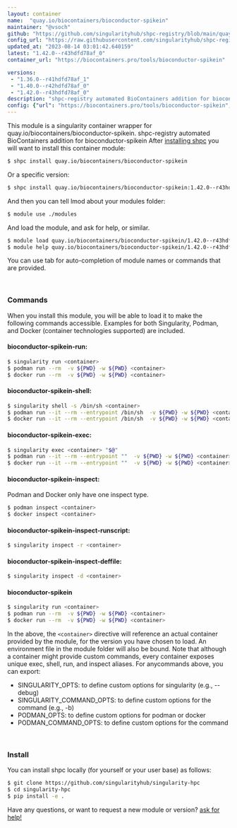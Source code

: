 ```yaml
---
layout: container
name:  "quay.io/biocontainers/bioconductor-spikein"
maintainer: "@vsoch"
github: "https://github.com/singularityhub/shpc-registry/blob/main/quay.io/biocontainers/bioconductor-spikein/container.yaml"
config_url: "https://raw.githubusercontent.com/singularityhub/shpc-registry/main/quay.io/biocontainers/bioconductor-spikein/container.yaml"
updated_at: "2023-08-14 03:01:42.640159"
latest: "1.42.0--r43hdfd78af_0"
container_url: "https://biocontainers.pro/tools/bioconductor-spikein"

versions:
 - "1.36.0--r41hdfd78af_1"
 - "1.40.0--r42hdfd78af_0"
 - "1.42.0--r43hdfd78af_0"
description: "shpc-registry automated BioContainers addition for bioconductor-spikein"
config: {"url": "https://biocontainers.pro/tools/bioconductor-spikein", "maintainer": "@vsoch", "description": "shpc-registry automated BioContainers addition for bioconductor-spikein", "latest": {"1.42.0--r43hdfd78af_0": "sha256:e41583025739a8bc12fd2c895e40011eed6b010939e014eb18b4f5c71d40bcbd"}, "tags": {"1.36.0--r41hdfd78af_1": "sha256:5ee88a68d7dee3ffaf53b6da2f63f9c545f13b9224a23d773baa3e6cff8bfe77", "1.40.0--r42hdfd78af_0": "sha256:e437d89116ada86d11876ff76730095f7a804f65aa165791c814ce5fda2fca6d", "1.42.0--r43hdfd78af_0": "sha256:e41583025739a8bc12fd2c895e40011eed6b010939e014eb18b4f5c71d40bcbd"}, "docker": "quay.io/biocontainers/bioconductor-spikein"}
---
```


This module is a singularity container wrapper for quay.io/biocontainers/bioconductor-spikein.
shpc-registry automated BioContainers addition for bioconductor-spikein
After [installing shpc](#install) you will want to install this container module:


```bash
$ shpc install quay.io/biocontainers/bioconductor-spikein
```

Or a specific version:

```bash
$ shpc install quay.io/biocontainers/bioconductor-spikein:1.42.0--r43hdfd78af_0
```

And then you can tell lmod about your modules folder:

```bash
$ module use ./modules
```

And load the module, and ask for help, or similar.

```bash
$ module load quay.io/biocontainers/bioconductor-spikein/1.42.0--r43hdfd78af_0
$ module help quay.io/biocontainers/bioconductor-spikein/1.42.0--r43hdfd78af_0
```

You can use tab for auto-completion of module names or commands that are provided.

<br>

### Commands

When you install this module, you will be able to load it to make the following commands accessible.
Examples for both Singularity, Podman, and Docker (container technologies supported) are included.

#### bioconductor-spikein-run:

```bash
$ singularity run <container>
$ podman run --rm  -v ${PWD} -w ${PWD} <container>
$ docker run --rm  -v ${PWD} -w ${PWD} <container>
```

#### bioconductor-spikein-shell:

```bash
$ singularity shell -s /bin/sh <container>
$ podman run --it --rm --entrypoint /bin/sh  -v ${PWD} -w ${PWD} <container>
$ docker run --it --rm --entrypoint /bin/sh  -v ${PWD} -w ${PWD} <container>
```

#### bioconductor-spikein-exec:

```bash
$ singularity exec <container> "$@"
$ podman run --it --rm --entrypoint ""  -v ${PWD} -w ${PWD} <container> "$@"
$ docker run --it --rm --entrypoint ""  -v ${PWD} -w ${PWD} <container> "$@"
```

#### bioconductor-spikein-inspect:

Podman and Docker only have one inspect type.

```bash
$ podman inspect <container>
$ docker inspect <container>
```

#### bioconductor-spikein-inspect-runscript:

```bash
$ singularity inspect -r <container>
```

#### bioconductor-spikein-inspect-deffile:

```bash
$ singularity inspect -d <container>
```



#### bioconductor-spikein

```bash
$ singularity run <container>
$ podman run --rm  -v ${PWD} -w ${PWD} <container>
$ docker run --rm  -v ${PWD} -w ${PWD} <container>
```


In the above, the `<container>` directive will reference an actual container provided
by the module, for the version you have chosen to load. An environment file in the
module folder will also be bound. Note that although a container
might provide custom commands, every container exposes unique exec, shell, run, and
inspect aliases. For anycommands above, you can export:

 - SINGULARITY_OPTS: to define custom options for singularity (e.g., --debug)
 - SINGULARITY_COMMAND_OPTS: to define custom options for the command (e.g., -b)
 - PODMAN_OPTS: to define custom options for podman or docker
 - PODMAN_COMMAND_OPTS: to define custom options for the command

<br>

### Install

You can install shpc locally (for yourself or your user base) as follows:

```bash
$ git clone https://github.com/singularityhub/singularity-hpc
$ cd singularity-hpc
$ pip install -e .
```

Have any questions, or want to request a new module or version? [ask for help!](https://github.com/singularityhub/singularity-hpc/issues)